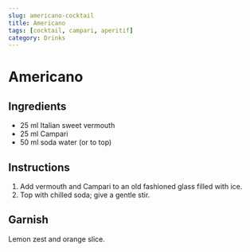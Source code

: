 ```yaml
---
slug: americano-cocktail
title: Americano
tags: [cocktail, campari, aperitif]
category: Drinks
---
```


# Americano

## Ingredients

- 25 ml Italian sweet vermouth
- 25 ml Campari
- 50 ml soda water (or to top)

## Instructions

1. Add vermouth and Campari to an old fashioned glass filled with ice.
2. Top with chilled soda; give a gentle stir.

## Garnish

Lemon zest and orange slice.
